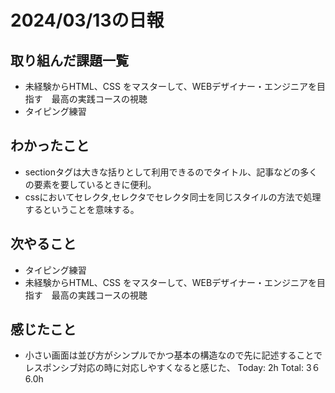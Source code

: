 # 2024/03/13の日報
## 取り組んだ課題一覧
* 未経験からHTML、CSS をマスターして、WEBデザイナー・エンジニアを目指す　最高の実践コースの視聴
* タイピング練習
## わかったこと
*  sectionタグは大きな括りとして利用できるのでタイトル、記事などの多くの要素を要しているときに便利。
*  cssにおいてセレクタ,セレクタでセレクタ同士を同じスタイルの方法で処理するということを意味する。
## 次やること
* タイピング練習
* 未経験からHTML、CSS をマスターして、WEBデザイナー・エンジニアを目指す　最高の実践コースの視聴
## 感じたこと
* 小さい画面は並び方がシンプルでかつ基本の構造なので先に記述することでレスポンシブ対応の時に対応しやすくなると感じた、
Today: 2h
Total: 3６6.0h
